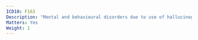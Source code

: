 ```yaml
---
ICD10: F163
Description: "Mental and behavioural disorders due to use of hallucinogens: Withdrawal state"
Matters: Yes
Weight: 1
---
```

